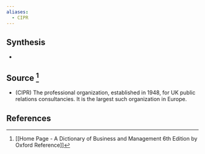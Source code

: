 ```yaml
---
aliases:
  - CIPR
---
```

## Synthesis
- 
## Source [^1]
- (CIPR) The professional organization, established in 1948, for UK public relations consultancies. It is the largest such organization in Europe.
## References

[^1]: [[Home Page - A Dictionary of Business and Management 6th Edition by Oxford Reference]]